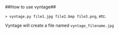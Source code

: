 ##How to use vyntage##

`> vyntage.py file1.jpg file2.bmp file3.png`, etc.

Vyntage will create a file named `vyntage_filename.jpg`